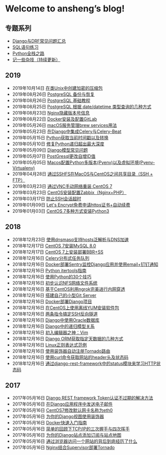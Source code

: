 # Welcome to ansheng’s blog!

## 专题系列

- [Django与DRF常见问题汇总](//blog.ansheng.me/article/django-and-drf-faq)
- [SQL语句练习](//blog.ansheng.me/article/sql-exercises)
- [Python全栈之路](//blog.ansheng.me/article/python-full-stack-way)
- [记一些杂技（持续更新）](//blog.ansheng.me/article/remember-some-acrobatics)

## 2019

- 2019年10月14日 [在类Unix中创建加密的压缩包](//blog.ansheng.me/article/create-an-encrypted-tarball-in-Unix-like)
- 2019年08月26日 [PostgreSQL 备份与恢复](//blog.ansheng.me/article/postgresql-backup-and-restore)
- 2019年08月26日 [PostgreSQL 基础教程](//blog.ansheng.me/article/postgresql-basic-tutorial)
- 2019年08月25日 [PostgreSQL 根据 date/datetime 类型查询的几种方式](//blog.ansheng.me/article/postgresql-queries-based-on-date-datetime-type)
- 2019年08月23日 [Nginx隐藏版本号信息](//blog.ansheng.me/article/nginx-hidden-version-number-info)
- 2019年08月22日 [Docker安装及配置GitLab](//blog.ansheng.me/article/docker-installs-and-configures-gitlab)
- 2019年05月26日 [macOS服务管理brew services用法](//blog.ansheng.me/article/macos-service-management-brew-services-usage) 
- 2019年05月23日 [在Django中集成Celery与Celery-Beat](//blog.ansheng.me/article/integrate-celery-and-celery-beat-in-django) 
- 2019年05月15日 [Python获取当前时间戳以及转换](//blog.ansheng.me/article/how-to-get-current-timestamp-and-conversion-in-python)
- 2019年05月10日 [修复Python递归超出最大深度](//blog.ansheng.me/article/fix-error-maximum-recursion-depth-reached)
- 2019年05月09日 [Django模型常见问题](//blog.ansheng.me/article/django-model-qa)
- 2019年05月07日 [PostGresql更改自增ID值](//blog.ansheng.me/article/postgresql-change-sequence-start-value)
- 2019年05月05日 [Macos配置Python多版本(Pyenv)以及虚拟环境(Pyenv-Virtualenv)](//blog.ansheng.me/article/macos-configuration-pyenv-and-pyenv-virtualenv)
- 2019年04月28日 [通过SSHFS在MacOS与CentOS之间共享目录（SSH + FTP）](//blog.ansheng.me/article/share-directories-between-macos-and-centos-via-sshfs)
- 2019年03月23日 [通过VNC手动网络重装 CentOS 7](//blog.ansheng.me/article/reloading-centos-7-vnc-manual-network)
- 2019年03月23日 [CentOS安装配置Zabbix（Nginx+PHP）](//blog.ansheng.me/article/install-and-configure-zabbix-on-centos)
- 2019年03月17日 [防止SSH会话超时](//blog.ansheng.me/article/ssh-timeout)
- 2019年01月09日 [Let's Encrypt免费申请https证书+自动续费](//blog.ansheng.me/article/lets-encrypt-free-application-for-https-certificate-automatic-renewal)
- 2019年01月03日 [CentOS 7多种方式安装Python3](//blog.ansheng.me/article/centos-7-installs-python3-in-multiple-ways)

## 2018

- 2018年12月23日 [使用dnsmasq支持hosts泛解析与DNS加速](//blog.ansheng.me/article/dnsmasq-hosts-pan-parsing-and-dns-acceleration)
- 2018年12月17日 [CentOS 7安装MySQL 8.0](//blog.ansheng.me/article/centos-install-mysql-8)
- 2018年12月17日 [CentOS 7上安装部署BBR+SS](//blog.ansheng.me/article/centos-install-deploy-bbr-ss)
- 2018年12月16日 [Celery分布式任务队列](//blog.ansheng.me/article/celery)
- 2018年12月16日 [Docker部署Sentry监控Django应用并使用email+钉钉通知](//blog.ansheng.me/article/docker-sentry-django-email-dingtalk)
- 2018年12月16日 [Python itertools指南](//blog.ansheng.me/article/python-itertools-guide)
- 2018年12月16日 [使用Python的30个技巧](//blog.ansheng.me/article/python-30-tips)
- 2018年12月16日 [初步认识NFS网络文件系统](//blog.ansheng.me/article/nfs-network-file-system)
- 2018年12月16日 [基于CentOS利用ngrok完美进行内网穿透](//blog.ansheng.me/article/centos-ngrok-intranet-penetration)
- 2018年12月16日 [搭建自己的小型Git Server](//blog.ansheng.me/article/build-your-own-mini-git-server)
- 2018年12月16日 [Docker部署Django项目](//blog.ansheng.me/article/docker-deploy-django)
- 2018年12月16日 [在CentOS上使用离线YUM安装软件包](//blog.ansheng.me/article/use-the-offline-yum-installation-package-on-centos)
- 2018年12月16日 [两条指令搞定SSH反向隧道](//blog.ansheng.me/article/ssh-tunnel)
- 2018年12月16日 [Django中使用Oracle数据库](//blog.ansheng.me/article/django-using-oracle-database)
- 2018年12月16日 [Django中的递归模型关系](//blog.ansheng.me/article/recursive-model-relationships-in-django)
- 2018年12月16日 [初入编辑器之神：Vim](//blog.ansheng.me/article/the-god-of-the-beginning-of-the-editor)
- 2018年12月16日 [Django ORM获取指定天数据的几种方式](//blog.ansheng.me/article/django-orm-gets-several-ways-to-specify-day-data)
- 2018年12月16日 [Linux正则表达式范例](//blog.ansheng.me/article/examples-of-linux-regular-expressions)
- 2018年12月16日 [使用装饰器自动注册Tornado路由](//blog.ansheng.me/article/automatically-register-tornado-routes-with-decorators)
- 2018年12月16日 [使用curl命令获取网站的header头及状态码](//blog.ansheng.me/article/linux-curl-header-status-code)
- 2018年12月16日 [通过django-rest-framework中的status模块来学习HTTP状态码](//blog.ansheng.me/article/django-rest-framework-status-module-learn-the-http-status-code)

## 2017

- 2017年05月16日 [Django REST framework Token认证不过期的解决方法](//blog.ansheng.me/article/django-rest-framework-token-expiring)
- 2017年05月16日 [在Django应用程序中发送电子邮件](//blog.ansheng.me/article/send-an-e-mail-message-in-the-django-application)
- 2017年05月16日 [CentOS7修改默认网卡名称为eth0](//blog.ansheng.me/article/centos7-modify-network-name-eth0)
- 2017年05月16日 [为你的Django视图使用装饰器](//blog.ansheng.me/article/use-the-decorator-for-your-django-view)
- 2017年05月16日 [Docker快速入门指南](//blog.ansheng.me/article/docker-quick-start-guide)
- 2017年05月16日 [简单的回顾下TCP/IP的三次握手与四次挥手](//blog.ansheng.me/article/tcp-ip-three-handshakes-and-four-waving)
- 2017年05月16日 [为你的Django站点添加订阅与站点地图](//blog.ansheng.me/article/add-subscriptions-and-sitemaps-for-your-django-site)
- 2017年05月16日 [通过浏览器访问一个网站的背后到底经历了什么](//blog.ansheng.me/article/through-the-browser-to-access-a-site-behind-what-has-gone-through)
- 2017年05月16日 [Nginx结合Supervisor部署Tornado](//blog.ansheng.me/article/nginx-deployed-tornado-with-supervisor)

